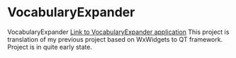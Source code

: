 # VocabularyExpander
VocabularyExpander
[Link to VocabularyExpander application](http://vocabularyexpander.com/)
This project is translation of my previous project based on WxWidgets to QT framework.
Project is in quite early state.
